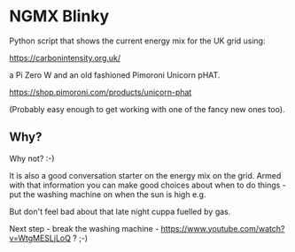 # NGMX Blinky
Python script that shows the current energy mix for the UK grid using:

https://carbonintensity.org.uk/

a Pi Zero W and an old fashioned Pimoroni Unicorn pHAT.

https://shop.pimoroni.com/products/unicorn-phat

(Probably easy enough to get working with one of the fancy new ones too).

## Why?
Why not? :-)

It is also a good conversation starter on the energy mix on the grid. Armed with that
information you can make good choices about when to do things - put the washing machine on
when the sun is high e.g.

But don't feel bad about that late night cuppa fuelled by gas.

Next step - break the washing machine - https://www.youtube.com/watch?v=WtgMESLjLoQ ? ;-)

